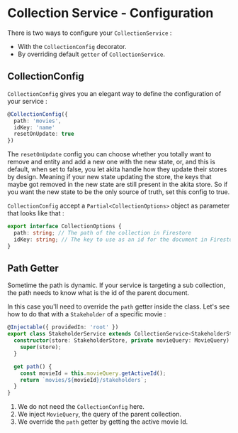 # Collection Service - Configuration

There is two ways to configure your `CollectionService` :

- With the `CollectionConfig` decorator.
- By overriding default `getter` of `CollectionService`.

## CollectionConfig

`CollectionConfig` gives you an elegant way to define the configuration of your service :

```typescript
@CollectionConfig({
  path: 'movies',
  idKey: 'name'
  resetOnUpdate: true
})
```

The `resetOnUpdate` config you can choose whether you totally want to remove and entity and add a new one with the new state,
or, and this is default, when set to false, you let akita handle how they update their stores by design. Meaning if your new state updating the store, the keys that maybe got removed in the new state are still present in the akita store. So if you want the new state to be the only source of truth, set this config to true.

`CollectionConfig` accept a `Partial<CollectionOptions>` object as parameter that looks like that :

```typescript
export interface CollectionOptions {
  path: string; // The path of the collection in Firestore
  idKey: string; // The key to use as an id for the document in Firestore. Default is store.idKey
}
```

## Path Getter

Sometime the path is dynamic. If your service is targeting a sub collection, the path needs to know what is the id of the parent document.

In this case you'll need to override the `path` getter inside the class. Let's see how to do that with a `Stakeholder` of a specific movie :

```typescript
@Injectable({ providedIn: 'root' })
export class StakeholderService extends CollectionService<StakeholderState> {
  constructor(store: StakeholderStore, private movieQuery: MovieQuery) {
    super(store);
  }

  get path() {
    const movieId = this.movieQuery.getActiveId();
    return `movies/${movieId}/stakeholders`;
  }
}
```

1. We do not need the `CollectionConfig` here.
2. We inject `MovieQuery`, the query of the parent collection.
3. We override the `path` getter by getting the active movie Id.
